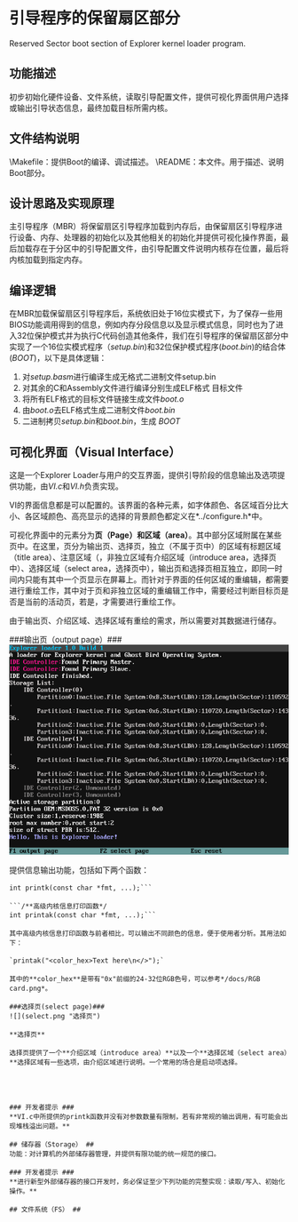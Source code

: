 # 引导程序的保留扇区部分 #
Reserved Sector boot section of Explorer kernel loader program.

## 功能描述 ##
初步初始化硬件设备、文件系统，读取引导配置文件，提供可视化界面供用户选择或输出引导状态信息，最终加载目标所需内核。

## 文件结构说明 ##
\Makefile：提供Boot的编译、调试描述。
\README：本文件。用于描述、说明Boot部分。

## 设计思路及实现原理 ##
主引导程序（MBR）将保留扇区引导程序加载到内存后，由保留扇区引导程序进行设备、内存、处理器的初始化以及其他相关的初始化并提供可视化操作界面，最后加载存在于分区中的引导配置文件，由引导配置文件说明内核存在位置，最后将内核加载到指定内存。

## 编译逻辑 ##
在MBR加载保留扇区引导程序后，系统依旧处于16位实模式下，为了保存一些用BIOS功能调用得到的信息，例如内存分段信息以及显示模式信息，同时也为了进入32位保护模式并为执行C代码创造其他条件，我们在引导程序的保留扇区部分中实现了一个16位实模式程序（*setup.bin*)和32位保护模式程序(*boot.bin*)的结合体(*BOOT*)，以下是具体逻辑：

1. 对*setup.basm*进行编译生成无格式二进制文件setup.bin
2. 对其余的C和Assembly文件进行编译分别生成ELF格式
目标文件
3. 将所有ELF格式的目标文件链接生成文件*boot.o*
4. 由*boot.o*去ELF格式生成二进制文件*boot.bin*
5. 二进制拷贝*setup.bin*和*boot.bin*，生成 *BOOT*


## 可视化界面（Visual Interface） ##
这是一个Explorer Loader与用户的交互界面，提供引导阶段的信息输出及选项提供功能，由*VI.c*和*VI.h*负责实现。

VI的界面信息都是可以配置的。该界面的各种元素，如字体颜色、各区域百分比大小、各区域颜色、高亮显示的选择的背景颜色都定义在*../configure.h*中。

可视化界面中的元素分为**页（Page）**和**区域（area）**。其中部分区域附属在某些页中。在这里，页分为输出页、选择页，独立（不属于页中）的区域有标题区域（title area）、注意区域（，非独立区域有介绍区域（introduce area，选择页中）、选择区域（select area，选择页中），输出页和选择页相互独立，即同一时间内只能有其中一个页显示在屏幕上。而针对于界面的任何区域的重编辑，都需要进行重绘工作，其中对于页和非独立区域的重编辑工作中，需要经过判断目标页是否是当前的活动页，若是，才需要进行重绘工作。

由于输出页、介绍区域、选择区域有重绘的需求，所以需要对其数据进行储存。

###输出页（output page）###
![](output.png "输出页")

提供信息输出功能，包括如下两个函数：

```/**标准内核信息打印函数*/
int printk(const char *fmt, ...);```

```/**高级内核信息打印函数*/
int printak(const char *fmt, ...);```

其中高级内核信息打印函数与前者相比，可以输出不同颜色的信息，便于使用者分析。其用法如下：

`printak("<color_hex>Text here\n</>");`

其中的**color_hex**是带有"0x"前缀的24-32位RGB色号，可以参考*/docs/RGB card.png*。

###选择页(select page)###
![](select.png "选择页")

**选择页**

选择页提供了一个**介绍区域（introduce area）**以及一个**选择区域（select area）**选择区域有一些选项，由介绍区域进行说明。一个常用的场合是启动项选择。




### 开发者提示 ###
**VI.c中所提供的printk函数并没有对参数数量有限制，若有非常规的输出调用，有可能会出现堆栈溢出问题。**

## 储存器（Storage） ##
功能：对计算机的外部储存器管理，并提供有限功能的统一规范的接口。

### 开发者提示 ###
**进行新型外部储存器的接口开发时，务必保证至少下列功能的完整实现：读取/写入、初始化操作。**

## 文件系统（FS） ##
